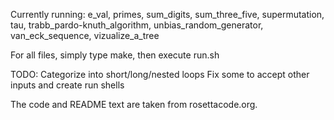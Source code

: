 Currently running: e\_val, primes, sum\_digits, sum\_three\_five, supermutation, tau, trabb\_pardo-knuth\_algorithm, unbias\_random\_generator, van\_eck\_sequence, vizualize\_a\_tree

For all files, simply type make, then execute run.sh

TODO:
Categorize into short/long/nested loops
Fix some to accept other inputs and create run shells


The code and README text are taken from rosettacode.org.

